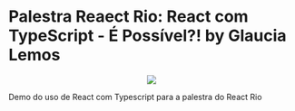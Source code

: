 # Palestra Reaect Rio: React com TypeScript - É Possível?! by Glaucia Lemos

<p align="center">
  <img src="https://imgur.com/a/vveG0.gif"/>  
</p>



Demo do uso de React com Typescript para a palestra do React Rio



